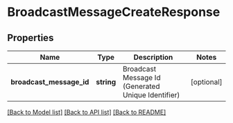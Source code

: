 # BroadcastMessageCreateResponse

## Properties
Name | Type | Description | Notes
------------ | ------------- | ------------- | -------------
**broadcast_message_id** | **string** | Broadcast Message Id (Generated Unique Identifier) | [optional] 

[[Back to Model list]](../README.md#documentation-for-models) [[Back to API list]](../README.md#documentation-for-api-endpoints) [[Back to README]](../README.md)


